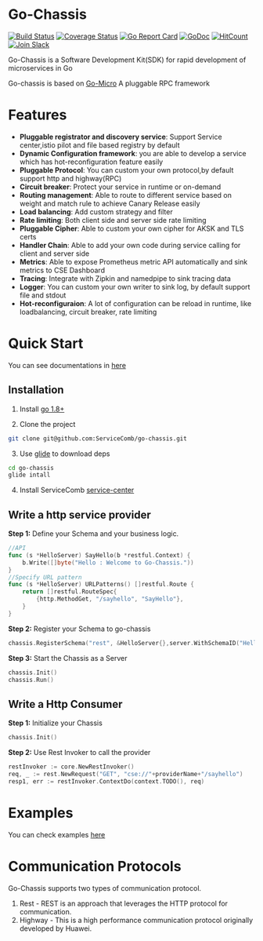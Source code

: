 # Go-Chassis  
[![Build Status](https://travis-ci.org/ServiceComb/go-chassis.svg?branch=master)](https://travis-ci.org/ServiceComb/go-chassis)  [![Coverage Status](https://coveralls.io/repos/github/ServiceComb/go-chassis/badge.svg)](https://coveralls.io/github/ServiceComb/go-chassis) [![Go Report Card](https://goreportcard.com/badge/github.com/ServiceComb/go-chassis)](https://goreportcard.com/report/github.com/ServiceComb/go-chassis) [![GoDoc](https://godoc.org/github.com/ServiceComb/go-chassis?status.svg)](https://godoc.org/github.com/ServiceComb/go-chassis) [![HitCount](http://hits.dwyl.io/ServiceComb/go-chassis.svg)](http://hits.dwyl.io/ServiceComb/go-chassis)  [![Join Slack](https://img.shields.io/badge/Join-Slack-orange.svg)](https://join.slack.com/t/go-chassis/shared_invite/enQtMzk0MzAyMjEzNzEyLTRjOWE3NzNmN2IzOGZhMzZkZDFjODM1MDc5ZWI0YjcxYjM1ODNkY2RkNmIxZDdlOWI3NmQ0MTg3NzBkNGExZGU)      

Go-Chassis is a Software Development Kit(SDK) for rapid development of microservices in Go
 
Go-chassis is based on [Go-Micro](https://github.com/micro/go-micro) A pluggable RPC framework

# Features
 - **Pluggable registrator and discovery service**: Support Service center,istio pilot and file based registry by default
 - **Dynamic Configuration framework**:  you are able to develop a service which has hot-reconfiguration  feature easily
 - **Pluggable Protocol**: You can custom your own protocol,by default support http and highway(RPC)
 - **Circuit breaker**: Protect your service in runtime or on-demand
 - **Routing management**: Able to route to different service based on weight and match rule to achieve Canary Release easily
 - **Load balancing**: Add custom strategy and filter
 - **Rate limiting**: Both client side and server side rate limiting
 - **Pluggable Cipher**: Able to custom your own cipher for AKSK and TLS certs
 - **Handler Chain**: Able to add your own code during service calling for client and server side
 - **Metrics**: Able to expose Prometheus metric API automatically and sink metrics to CSE Dashboard
 - **Tracing**: Integrate with Zipkin and namedpipe to sink tracing data
 - **Logger**: You can custom your own writer to sink log, by default support file and stdout
 - **Hot-reconfiguraion**: A lot of configuration can be reload in runtime, like loadbalancing, circuit breaker, rate limiting
 
# Quick Start
You can see documentations in [here](http://go-chassis.readthedocs.io/en/latest/)

## Installation
1. Install [go 1.8+](https://golang.org/doc/install)

2. Clone the project

```sh
git clone git@github.com:ServiceComb/go-chassis.git
```

3. Use [glide](https://github.com/Masterminds/glide) to download deps

```sh
cd go-chassis 
glide intall
```

4. Install ServiceComb [service-center](https://github.com/ServiceComb/service-center/releases)

## Write a http service provider

<b>Step 1:</b>
Define your Schema and your business logic.

```go
//API
func (s *HelloServer) SayHello(b *restful.Context) {
	b.Write([]byte("Hello : Welcome to Go-Chassis."))
}
//Specify URL pattern
func (s *HelloServer) URLPatterns() []restful.Route {
	return []restful.RouteSpec{
		{http.MethodGet, "/sayhello", "SayHello"},
	}
}
```

<b>Step 2:</b>
Register your Schema to go-chassis
```go
chassis.RegisterSchema("rest", &HelloServer{},server.WithSchemaID("HelloServer"))
```

<b>Step 3:</b>
Start the Chassis as a Server
```go
chassis.Init()
chassis.Run()
```

## Write a Http Consumer

<b>Step 1:</b>
Initialize your Chassis
```go
chassis.Init()

```
<b>Step 2:</b>
Use Rest Invoker to call the provider
```go
restInvoker := core.NewRestInvoker()
req, _ := rest.NewRequest("GET", "cse://"+providerName+"/sayhello")
resp1, err := restInvoker.ContextDo(context.TODO(), req)
```

# Examples
You can check examples [here](examples)
# Communication Protocols
Go-Chassis supports two types of communication protocol.
1. Rest - REST is an approach that leverages the HTTP protocol for communication.
2. Highway - This is a high performance communication protocol originally developed by Huawei. 


